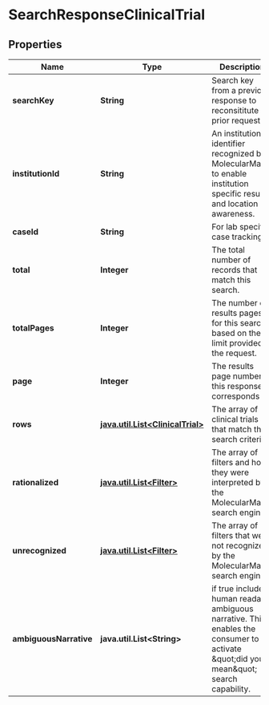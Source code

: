 # SearchResponseClinicalTrial

## Properties
Name | Type | Description | Notes
------------ | ------------- | ------------- | -------------
**searchKey** | **String** | Search key from a previous response to reconsititute a prior request. |  [optional]
**institutionId** | **String** | An institution identifier recognized by MolecularMatch to enable institution specific results and location awareness. |  [optional]
**caseId** | **String** | For lab specific case tracking. |  [optional]
**total** | **Integer** | The total number of records that match this search. | 
**totalPages** | **Integer** | The number of results pages for this search based on the limit provided in the request. | 
**page** | **Integer** | The results page number this response corresponds to. | 
**rows** | [**java.util.List&lt;ClinicalTrial&gt;**](ClinicalTrial.md) | The array of clinical trials that match the search criteria. |  [optional]
**rationalized** | [**java.util.List&lt;Filter&gt;**](Filter.md) | The array of filters and how they were interpreted by the MolecularMatch search engine. |  [optional]
**unrecognized** | [**java.util.List&lt;Filter&gt;**](Filter.md) | The array of filters that were not recognized by the MolecularMatch search engine. |  [optional]
**ambiguousNarrative** | **java.util.List&lt;String&gt;** | if true include a human readable ambiguous narrative.  This enables the consumer to activate \&quot;did you mean\&quot; search capability. |  [optional]
